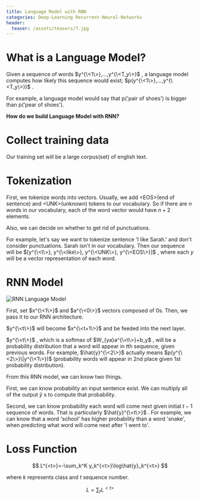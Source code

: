 ```yaml
---
title: Language Model with RNN
categories: Deep-Learning Recurrent-Neural-Networks
header:
  teaser: /assets/teasers/7.jpg
---
```


# What is a Language Model?

Given a sequence of words $y^{\<1\>},...,y^{\<T_y\>}$ , a language model computes how likely this sequence would exist; $p(y^{\<1\>},...,y^{\<T_y\>})$ .

For example, a language model would say that p('pair of shoes') is bigger than p('pear of shoes').

**How do we build Language Model with RNN?**

# Collect training data

Our training set will be a large corpus(set) of english text.

# Tokenization

First, we tokenize words into vectors. Usually, we add \<EOS\>(end of sentence) and \<UNK\>(unknown) tokens to our vocabulary. So if there are $n$ words in our vocabulary, each of the word vector would have $n+2$ elements.

Also, we can decide on whether to get rid of punctuations.

For example, let's say we want to tokenize sentence 'I like Sarah.' and don't consider punctuations. Sarah isn't in our vocabulary. Then our sequence will be $[y^{\<I\>}, y^{\<like\>}, y^{\<UNK\>}, y^{\<EOS\>}]$ , where each $y$ will be a vector representation of each word.

# RNN Model

![RNN Language Model](https://lh3.googleusercontent.com/BICtSJ7n6fF0Fv_rsHfVdgntAIbeeT4j-geZh2EZQsG2WxMgMczpEyu-kS-lB21-l1nUP3ZjAcmGV3A0xDbB8zMYmohUtLXmgsvvE_tjTbcbPz3TF0x3TUX_m5X3wEyFMWJzIkhFYQ=w2400)

First, set $x^{\<1\>}$ and $a^{\<0\>}$ vectors composed of 0s. Then, we pass it to our RNN architecture.

$y^{\<t\>}$ will become $x^{\<t+1\>}$ and be feeded into the next layer.

$y^{\<t\>}$ , which is a softmax of $W_{ya}a^{\<t\>}+b_y$ , will be a probability distribution that a word will appear in $t$th sequence, given previous words. For example, $\hat{y}^{\<2\>}$ actually means $p(y^{\<2\>}\|y^{\<1\>})$ (probability words will appear in 2nd place given 1st probability distribution).

From this RNN model, we can know two things.

First, we can know probability an input sentence exist. We can multiply all of the output $\hat{y}$ s to compute that probability.

Second, we can know probability each word will come next given initial $t-1$ sequence of words. That is particularly $\hat{y}^{\<t\>}$ . For example, we can know that a word 'school' has higher probability than a word 'snake', when predicting what word will come next after 'I went to'.

# Loss Function

$$
L^{<t>}=-\sum_k^K y_k^{<t>}\log⁡\hat{y}_k^{<t>}
$$

where $k$ represents class and $t$ sequence number.

$$
L = \sum_t L^{<t>}
$$
